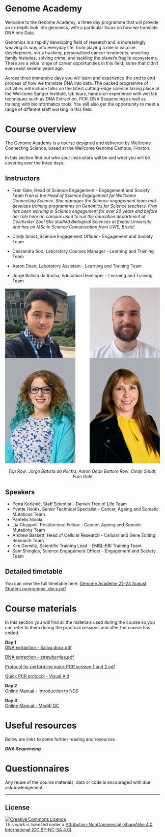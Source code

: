 # Genome Academy

Welcome to the Genome Academy, a three day programme that will provide an in-depth look into genomics, with a  particular focus on how we translate DNA into Data.  

Genomics is a rapidly developing field of research and is increasingly weaving its way into everyday life, from playing a role in vaccine development, virus tracking, personalised cancer treatments, unveiling family histories, solving crime, and tackling the planet’s fragile ecosystems. There are a wide range of career opportunities in this field, some that didn’t even exist several years ago. 

Across three immersive days you will learn and experience the end to end process of how we translate DNA into data. The packed programme of activities will include talks on the latest cutting-edge science taking place at the Wellcome Sanger Institute, lab tours, hands-on experience with wet lab techniques such as DNA Extraction, PCR, DNA Sequencing as well as training with bioinformatics tools. You will also get the opportunity to meet a range of different staff working in this field.

# Course overview
The Genome Academy is a course designed and delivered by Wellcome Connecting Science, based at the Wellcome Genome Campus, Hinxton.

In this section find out who your instructors will be and what you will be covering over the three days. 

## Instructors
- Fran Gale, Head of Science Engagement - Engagement and Society Team
_Fran is the Head of Science Engagement for Wellcome Connecting Science. She manages the Science engagement team and develops training programmes on Genomics for Science teachers.  Fran has been working in Science engagement for over 20 years and before her role here on campus used to run the education department at Colchester Zoo!  She studied Biological Sciences at Exeter University and has an MSc in Science Comunication from UWE, Bristol._

- Cindy Smidt, Science Engagement Officer - Engagement and Society Team
- Cassandra Soo, Laboratory Courses Manager - Learning and Training Team
- Aaron Dean, Laboratory Assistant - Learning and Training Team
- Jorge Batista da Rocha, Education Developer - Learning and Training Team

![placeholder image of instructors](modules/img/Placeholder_image.png)

<p style="text-align: center;">
<i>Top Row: Jorge Batista da Rocha, Aaron Dean</i>
<i>Bottom Row: Cindy Smidt, Fran Gale</i>
</p>

## Speakers
- Petra Korlević, Staff Scientist - Darwin Tree of Life Team
- Yvette Hooks, Senior Technical Specialist - Cancer, Ageing and Somatic Mutations Team
- Pantelis Nicola,  
- Lia Chappell, Postdoctoral Fellow - Cancer, Ageing and Somatic Mutations Team
- Andrew Bassett, Head of Cellular Research - Cellular and Gene Editing Research Team
- Kim Gurwitz, Scientific Training Lead - EMBL-EBI Training Team
- Sam Shingles, Science Engagement Officer - Engagement and Society Team

 
## Detailed timetable
You can view the full timetable here: [Genome Academy 22-24 August Student programme .docx.pdf](https://github.com/WCSCourses/genomeacademy/files/12335532/Genome.Academy.22-24.August.Student.programme.docx.pdf)



# Course materials
In this section you will find all the materials used during the course so you can refer to them during the practical sessions and after the course has ended.

**Day 1**   
[DNA extraction - Saliva.docx.pdf](https://github.com/WCSCourses/genomeacademy/files/12335655/DNA.extraction.-.Saliva.docx.pdf)     

[DNA extraction - strawberries.pdf](https://github.com/WCSCourses/genomeacademy/files/12335656/DNA.extraction.-.strawberries.pdf)

[Protocol for performing quick PCR  session 1 and 2.pdf](https://github.com/WCSCourses/genomeacademy/files/12335662/Protocol.for.performing.quick.PCR.session.1.and.2.pdf)

[Quick PCR protocol - Visual Aid](modules/visual_aid_quick_pcr.md)


**Day 2**  
[Online Manual - Introduction to NGS](Modules/)
  
**Day 3**  
[Online Manual - Mod4l QC](Modules/)


# Useful resources      
  Below are links to some further reading and resources

  ***DNA Sequencing***
 
# Questionnaires


Any reuse of the course materials, data or code is encouraged with due acknowledgement.

******
## License
<a rel="license" href="http://creativecommons.org/licenses/by/4.0/"><img alt="Creative Commons Licence" style="border-width:0" src="https://i.creativecommons.org/l/by-nc-sa/4.0/88x31.png" /></a><br />This work is licensed under a <a rel="license" href="https://creativecommons.org/licenses/by-nc-sa/4.0/">Attribution-NonCommercial-ShareAlike 4.0 International (CC BY-NC-SA 4.0)</a>.

